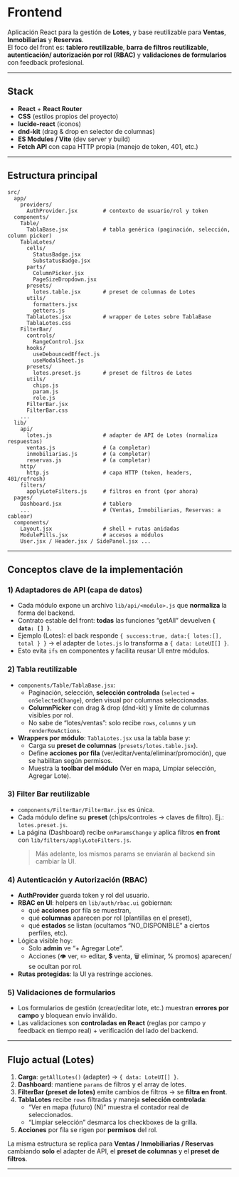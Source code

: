 # Frontend

Aplicación React para la gestión de **Lotes**, y base reutilizable para **Ventas**, **Inmobiliarias** y **Reservas**.  
El foco del front es: **tablero reutilizable**, **barra de filtros reutilizable**, **autenticación/ autorización por rol (RBAC)** y **validaciones de formularios** con feedback profesional.

---

## Stack

- **React** + **React Router**
- **CSS** (estilos propios del proyecto)
- **lucide-react** (iconos)
- **dnd-kit** (drag & drop en selector de columnas)
- **ES Modules / Vite** (dev server y build)
- **Fetch API** con capa HTTP propia (manejo de token, 401, etc.)

---

## Estructura principal

```
src/
  app/
    providers/
      AuthProvider.jsx        # contexto de usuario/rol y token
  components/
    Table/
      TablaBase.jsx           # tabla genérica (paginación, selección, column picker)
    TablaLotes/
      cells/
        StatusBadge.jsx
        SubstatusBadge.jsx
      parts/
        ColumnPicker.jsx
        PageSizeDropdown.jsx
      presets/
        lotes.table.jsx       # preset de columnas de Lotes
      utils/
        formatters.jsx
        getters.js
      TablaLotes.jsx          # wrapper de Lotes sobre TablaBase
      TablaLotes.css
    FilterBar/
      controls/
        RangeControl.jsx
      hooks/
        useDebouncedEffect.js
        useModalSheet.js
      presets/
        lotes.preset.js       # preset de filtros de Lotes
      utils/
        chips.js
        param.js
        role.js
      FilterBar.jsx
      FilterBar.css
    ...
  lib/
    api/
      lotes.js                # adapter de API de Lotes (normaliza respuestas)
      ventas.js               # (a completar)
      inmobiliarias.js        # (a completar)
      reservas.js             # (a completar)
    http/
      http.js                 # capa HTTP (token, headers, 401/refresh)
    filters/
      applyLoteFilters.js     # filtros en front (por ahora)
  pages/
    Dashboard.jsx             # tablero
    ...                       # (Ventas, Inmobiliarias, Reservas: a cablear)
  components/
    Layout.jsx                # shell + rutas anidadas
    ModulePills.jsx           # accesos a módulos
    User.jsx / Header.jsx / SidePanel.jsx ...
```

---

## Conceptos clave de la implementación

### 1) Adaptadores de API (capa de datos)
- Cada módulo expone un archivo `lib/api/<modulo>.js` que **normaliza** la forma del backend.
- Contrato estable del front: **todas** las funciones “getAll” devuelven **`{ data: [] }`**.
- Ejemplo (Lotes): el back responde `{ success:true, data:{ lotes:[], total } }` → el adapter de `lotes.js` lo transforma a `{ data: LoteUI[] }`.
- Esto evita `ifs` en componentes y facilita reusar UI entre módulos.

### 2) Tabla reutilizable
- `components/Table/TablaBase.jsx`:
  - Paginación, selección, **selección controlada** (`selected` + `onSelectedChange`), orden visual por columnas seleccionadas.
  - **ColumnPicker** con drag & drop (dnd-kit) y límite de columnas visibles por rol.
  - No sabe de “lotes/ventas”: solo recibe `rows`, `columns` y un `renderRowActions`.
- **Wrappers por módulo**: `TablaLotes.jsx` usa la tabla base y:
  - Carga su **preset de columnas** (`presets/lotes.table.jsx`).
  - Define **acciones por fila** (ver/editar/venta/eliminar/promoción), que se habilitan según permisos.
  - Muestra la **toolbar del módulo** (Ver en mapa, Limpiar selección, Agregar Lote).

### 3) Filter Bar reutilizable
- `components/FilterBar/FilterBar.jsx` es única.
- Cada módulo define su **preset** (chips/controles → claves de filtro). Ej.: `lotes.preset.js`.
- La página (Dashboard) recibe `onParamsChange` y aplica filtros **en front** con `lib/filters/applyLoteFilters.js`.  
  > Más adelante, los mismos params se enviarán al backend sin cambiar la UI.

### 4) Autenticación y Autorización (RBAC)
- **AuthProvider** guarda token y rol del usuario.
- **RBAC en UI**: helpers en `lib/auth/rbac.ui` gobiernan:
  - qué **acciones** por fila se muestran,
  - qué **columnas** aparecen por rol (plantillas en el preset),
  - qué **estados** se listan (ocultamos “NO_DISPONIBLE” a ciertos perfiles, etc).
- Lógica visible hoy:  
  - Solo **admin** ve “+ Agregar Lote”.  
  - Acciones (👁️ ver, ✏️ editar, 💲 venta, 🗑️ eliminar, % promos) aparecen/ se ocultan por rol.
- **Rutas protegidas**: la UI ya restringe acciones.

### 5) Validaciones de formularios
- Los formularios de gestión (crear/editar lote, etc.) muestran **errores por campo** y bloquean envío inválido.
- Las validaciones son **controladas en React** (reglas por campo y feedback en tiempo real) + verificación del lado del backend.

---

## Flujo actual (Lotes)

1. **Carga**: `getAllLotes()` (adapter) → `{ data: LoteUI[] }`.  
2. **Dashboard**: mantiene `params` de filtros y el array de lotes.  
3. **FilterBar (preset de lotes)** emite cambios de filtros → se **filtra en front**.  
4. **TablaLotes** recibe `rows` filtradas y maneja **selección controlada**:
   - “Ver en mapa (futuro) (N)” muestra el contador real de seleccionados.
   - “Limpiar selección” desmarca los checkboxes de la grilla.
5. **Acciones** por fila se rigen por **permisos** del rol.

La misma estructura se replica para **Ventas / Inmobiliarias / Reservas** cambiando **solo** el adapter de API, el **preset de columnas** y el **preset de filtros**.

---